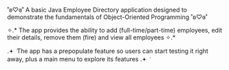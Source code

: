 ˚ʚ♡ɞ˚ A basic Java Employee Directory application designed to demonstrate the fundamentals of Object-Oriented Programming ˚ʚ♡ɞ˚

✧.* The app  provides the ability to add (full-time/part-time) employees, edit their details, remove them (fire) and view all employees ✧.*

.𖥔 ݁ The app has a prepopulate feature so users can start testing it right away, plus a main menu to explore its features .𖥔 ݁ 
